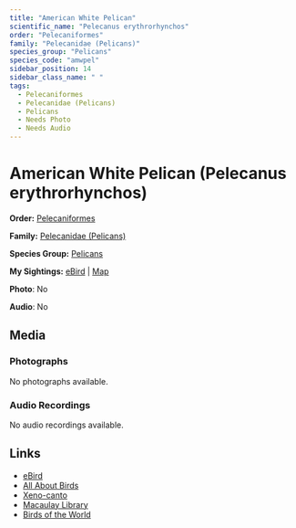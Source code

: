 ```yaml
---
title: "American White Pelican"
scientific_name: "Pelecanus erythrorhynchos"
order: "Pelecaniformes"
family: "Pelecanidae (Pelicans)"
species_group: "Pelicans"
species_code: "amwpel"
sidebar_position: 14
sidebar_class_name: " "
tags: 
  - Pelecaniformes
  - Pelecanidae (Pelicans)
  - Pelicans
  - Needs Photo
  - Needs Audio
---
```


# American White Pelican (Pelecanus erythrorhynchos)

**Order:** [Pelecaniformes](/tags/pelecaniformes)

**Family:** [Pelecanidae (Pelicans)](/tags/pelecanidae-pelicans)

**Species Group:** [Pelicans](/tags/pelicans)

**My Sightings:** [eBird](https://ebird.org/lifelist?r=world&time=life&spp=amwpel) | [Map](/map?species_code=amwpel)

**Photo**: No 

**Audio**: No

## Media
### Photographs
No photographs available.

### Audio Recordings
No audio recordings available.

## Links
* [eBird](https://ebird.org/species/amwpel) 
* [All About Birds](https://www.allaboutbirds.org/guide/amwpel) 
* [Xeno-canto](https://www.xeno-canto.org/species/pelecanus-erythrorhynchos) 
* [Macaulay Library](https://search.macaulaylibrary.org/catalog?taxonCode=amwpel&sort=rating_rank_desc)
* [Birds of the World](https://birdsoftheworld.org/bow/species/amwpel)
